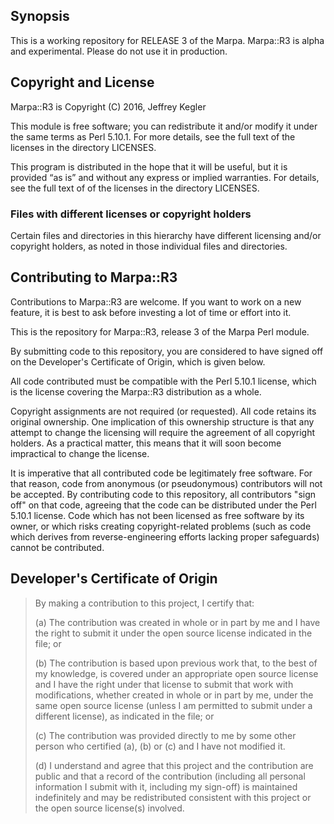 ## Synopsis

This is a working repository for RELEASE 3 of the Marpa.
Marpa::R3 is alpha and experimental.  Please do
not use it in production.

## Copyright and License

Marpa::R3 is Copyright (C) 2016, Jeffrey Kegler

This module is free software; you can redistribute it and/or modify it
under the same terms as Perl 5.10.1. For more details, see the full text
of the licenses in the directory LICENSES.

This program is distributed in the hope that it will be useful, but it is
provided “as is” and without any express or implied warranties. For
details, see the full text of of the licenses in the directory LICENSES.

### Files with different licenses or copyright holders

Certain files and directories in this hierarchy have different licensing
and/or copyright holders, as noted in those individual files and
directories.

## Contributing to Marpa::R3

Contributions to Marpa::R3 are welcome.  If you want to work on a new
feature, it is best to ask before investing a lot of time or effort
into it.

This is the repository for Marpa::R3, release 3 of the Marpa Perl
module.

By submitting code to this repository, you are considered to have
signed off on the Developer's Certificate of Origin, which is given
below.

All code contributed must be compatible with the Perl 5.10.1 license,
which is the license covering the Marpa::R3 distribution as a whole.

Copyright assignments are not required (or requested). All code
retains its original ownership.  One implication of this ownership
structure is that any attempt to change the licensing will require
the agreement of all copyright holders.  As a practical matter,
this means that it will soon become impractical to change the
license.

It is imperative that all contributed code be legitimately free
software.  For that reason, code from anonymous (or pseudonymous)
contributors will not be accepted.  By contributing code to this
repository, all contributors "sign off" on that code, agreeing that
the code can be distributed under the Perl 5.10.1 license.  Code which
has not been licensed as free software by its owner, or which risks
creating copyright-related problems (such as code which derives from
reverse-engineering efforts lacking proper safeguards) cannot be
contributed.

Developer's Certificate of Origin
---------------------------------

>  By making a contribution to this project, I certify that:
> 
>  (a) The contribution was created in whole or in part by me and I
>      have the right to submit it under the open source license
>      indicated in the file; or
> 
>  (b) The contribution is based upon previous work that, to the best
>      of my knowledge, is covered under an appropriate open source
>      license and I have the right under that license to submit that
>      work with modifications, whether created in whole or in part
>      by me, under the same open source license (unless I am
>      permitted to submit under a different license), as indicated
>      in the file; or
> 
>  (c) The contribution was provided directly to me by some other
>      person who certified (a), (b) or (c) and I have not modified
>      it.
> 
>  (d) I understand and agree that this project and the contribution
>      are public and that a record of the contribution (including all
>      personal information I submit with it, including my sign-off) is
>      maintained indefinitely and may be redistributed consistent with
>      this project or the open source license(s) involved.



